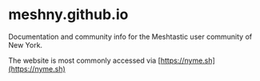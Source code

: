 # meshny.github.io

Documentation and community info for the Meshtastic user community of New York.

The website is most commonly accessed via [https://nyme.sh](https://nyme.sh)
